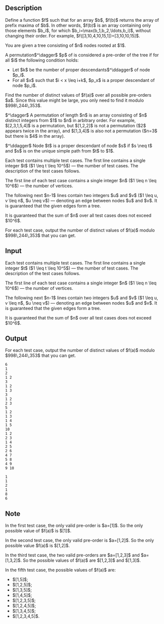 ## Description

<div><p>Define a function $f$ such that for an array $b$, $f(b)$ returns the array of prefix maxima of $b$. In other words, $f(b)$ is an array containing only those elements $b_i$, for which $b_i=\max(b_1,b_2,\ldots,b_i)$, without changing their order. For example, $f([3,10,4,10,15,1])=[3,10,10,15]$.</p><p>You are given a tree consisting of $n$ nodes rooted at $1$.</p><p>A permutation$^\dagger$ $p$ of is considered a <span class="tex-font-style-it">pre-order</span> of the tree if for all $i$ the following condition holds: </p><ul> <li> Let $k$ be the number of proper descendants$^\ddagger$ of node $p_i$. </li><li> For all $x$ such that $i &lt; x \leq i+k$, $p_x$ is a proper descendant of node $p_i$. </li></ul><p>Find the number of distinct values of $f(a)$ over all possible pre-orders $a$. Since this value might be large, you only need to find it modulo $998\,244\,353$.</p><p>$^\dagger$ A permutation of length $n$ is an array consisting of $n$ distinct integers from $1$ to $n$ in arbitrary order. For example, $[2,3,1,5,4]$ is a permutation, but $[1,2,2]$ is not a permutation ($2$ appears twice in the array), and $[1,3,4]$ is also not a permutation ($n=3$ but there is $4$ in the array).</p><p>$^\ddagger$ Node $t$ is a proper descendant of node $s$ if $s \neq t$ and $s$ is on the unique simple path from $t$ to $1$.</p></div><div class="input-specification"><p>Each test contains multiple test cases. The first line contains a single integer $t$ ($1 \leq t \leq 10^5$)&nbsp;— the number of test cases. The description of the test cases follows.</p><p>The first line of each test case contains a single integer $n$ ($1 \leq n \leq 10^6$)&nbsp;— the number of vertices.</p><p>The following next $n-1$ lines contain two integers $u$ and $v$ ($1 \leq u, v \leq n$, $u \neq v$)&nbsp;— denoting an edge between nodes $u$ and $v$. It is guaranteed that the given edges form a tree.</p><p>It is guaranteed that the sum of $n$ over all test cases does not exceed $10^6$.</p></div><div class="output-specification"><p>For each test case, output the number of distinct values of $f(a)$ modulo $998\,244\,353$ that you can get.</p></div>

## Input

<p>Each test contains multiple test cases. The first line contains a single integer $t$ ($1 \leq t \leq 10^5$)&nbsp;— the number of test cases. The description of the test cases follows.</p><p>The first line of each test case contains a single integer $n$ ($1 \leq n \leq 10^6$)&nbsp;— the number of vertices.</p><p>The following next $n-1$ lines contain two integers $u$ and $v$ ($1 \leq u, v \leq n$, $u \neq v$)&nbsp;— denoting an edge between nodes $u$ and $v$. It is guaranteed that the given edges form a tree.</p><p>It is guaranteed that the sum of $n$ over all test cases does not exceed $10^6$.</p>

## Output

<p>For each test case, output the number of distinct values of $f(a)$ modulo $998\,244\,353$ that you can get.</p>





```input1|2,5,6,7,11,12,13,14,15
6
1
2
1 2
3
1 2
1 3
3
1 2
2 3
5
1 2
1 3
1 4
1 5
10
1 2
2 3
1 4
2 5
2 6
4 7
5 8
4 9
9 10
```




```output1
1
1
2
1
8
6
```



## Note

<p>In the first test case, the only valid pre-order is $a=[1]$. So the only possible value of $f(a)$ is $[1]$.</p><p>In the second test case, the only valid pre-order is $a=[1,2]$. So the only possible value $f(a)$ is $[1,2]$.</p><p>In the third test case, the two valid pre-orders are $a=[1,2,3]$ and $a=[1,3,2]$. So the possible values of $f(a)$ are $[1,2,3]$ and $[1,3]$.</p><p>In the fifth test case, the possible values of $f(a)$ are: </p><ul> <li> $[1,5]$; </li><li> $[1,2,5]$; </li><li> $[1,3,5]$; </li><li> $[1,4,5]$; </li><li> $[1,2,3,5]$; </li><li> $[1,2,4,5]$; </li><li> $[1,3,4,5]$; </li><li> $[1,2,3,4,5]$. </li></ul>
